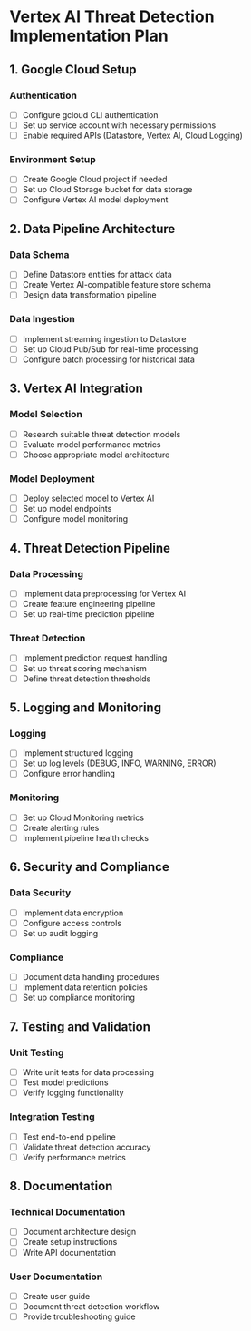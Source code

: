 # Vertex AI Threat Detection Implementation Plan

## 1. Google Cloud Setup

### Authentication
- [ ] Configure gcloud CLI authentication
- [ ] Set up service account with necessary permissions
- [ ] Enable required APIs (Datastore, Vertex AI, Cloud Logging)

### Environment Setup
- [ ] Create Google Cloud project if needed
- [ ] Set up Cloud Storage bucket for data storage
- [ ] Configure Vertex AI model deployment

## 2. Data Pipeline Architecture

### Data Schema
- [ ] Define Datastore entities for attack data
- [ ] Create Vertex AI-compatible feature store schema
- [ ] Design data transformation pipeline

### Data Ingestion
- [ ] Implement streaming ingestion to Datastore
- [ ] Set up Cloud Pub/Sub for real-time processing
- [ ] Configure batch processing for historical data

## 3. Vertex AI Integration

### Model Selection
- [ ] Research suitable threat detection models
- [ ] Evaluate model performance metrics
- [ ] Choose appropriate model architecture

### Model Deployment
- [ ] Deploy selected model to Vertex AI
- [ ] Set up model endpoints
- [ ] Configure model monitoring

## 4. Threat Detection Pipeline

### Data Processing
- [ ] Implement data preprocessing for Vertex AI
- [ ] Create feature engineering pipeline
- [ ] Set up real-time prediction pipeline

### Threat Detection
- [ ] Implement prediction request handling
- [ ] Set up threat scoring mechanism
- [ ] Define threat detection thresholds

## 5. Logging and Monitoring

### Logging
- [ ] Implement structured logging
- [ ] Set up log levels (DEBUG, INFO, WARNING, ERROR)
- [ ] Configure error handling

### Monitoring
- [ ] Set up Cloud Monitoring metrics
- [ ] Create alerting rules
- [ ] Implement pipeline health checks

## 6. Security and Compliance

### Data Security
- [ ] Implement data encryption
- [ ] Configure access controls
- [ ] Set up audit logging

### Compliance
- [ ] Document data handling procedures
- [ ] Implement data retention policies
- [ ] Set up compliance monitoring

## 7. Testing and Validation

### Unit Testing
- [ ] Write unit tests for data processing
- [ ] Test model predictions
- [ ] Verify logging functionality

### Integration Testing
- [ ] Test end-to-end pipeline
- [ ] Validate threat detection accuracy
- [ ] Verify performance metrics

## 8. Documentation

### Technical Documentation
- [ ] Document architecture design
- [ ] Create setup instructions
- [ ] Write API documentation

### User Documentation
- [ ] Create user guide
- [ ] Document threat detection workflow
- [ ] Provide troubleshooting guide
